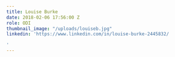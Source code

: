 ```yaml
---
title: Louise Burke
date: 2018-02-06 17:56:00 Z
role: ODI
thumbnail_image: "/uploads/louiseb.jpg"
linkedin: 'https://www.linkedin.com/in/louise-burke-2445832/

'
---
```


